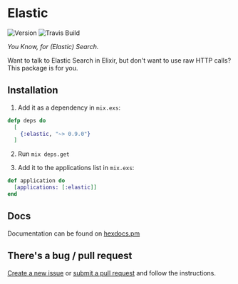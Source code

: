 # Elastic

![Version](https://img.shields.io/hexpm/v/elastic.svg)
![Travis Build](https://img.shields.io/travis/radar/elastic.svg)

_You Know, for (Elastic) Search._

Want to talk to Elastic Search in Elixir, but don't want to use raw HTTP calls? This package is for you.

## Installation

1. Add it as a dependency in `mix.exs`:

```elixir
defp deps do
  [
    {:elastic, "~> 0.9.0"}
  ]
```

2. Run `mix deps.get`

3. Add it to the applications list in `mix.exs`:

```elixir
def application do
  [applications: [:elastic]]
end
```

## Docs

Documentation can be found on [hexdocs.pm](https://hexdocs.pm/elastic/Elastic.html)

## There's a bug / pull request

[Create a new issue](https://github.com/radar/elastic/issues/new) or [submit a pull request](https://github.com/radar/elastic/compare) and follow the instructions.
